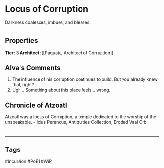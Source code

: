 # Locus of Corruption
Darkness coalesces, imbues, and blesses.

#
## Properties
**Tier:** 3
**Architect:** [[Paquate, Architect of Corruption]]
## Alva's Comments
1. The influence of his corruption continues to build. But you already knew that, right?
2. Ugh... Something about this place feels... wrong.
## Chronicle of Atzoatl
Atzoatl was a locus of Corruption, a temple dedicated to the worship of the unspeakable. - Icius Perandus, Antiquities Collection, Eroded Vaal Orb

#
---
## Tags
#Incursion
#PoE1
#WiP
